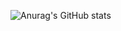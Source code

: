 ![Anurag's GitHub stats](https://github-readme-stats.vercel.app/api?username=1christianfelix&show_icons=true&theme=dracula)

